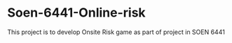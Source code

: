 # Soen-6441-Online-risk
This project is to develop Onsite Risk game as part of project in SOEN 6441
